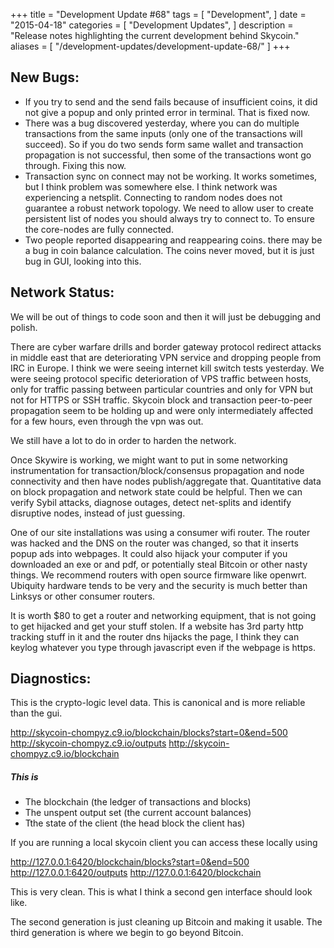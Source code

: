 +++
title = "Development Update #68"
tags = [
    "Development",
]
date = "2015-04-18"
categories = [
    "Development Updates",
]
description = "Release notes highlighting the current development behind Skycoin."
aliases = [
	"/development-updates/development-update-68/"
]
+++

## New Bugs:

- If you try to send and the send fails because of insufficient coins, it did not give a popup and only printed error in terminal. That is fixed now.
- There was a bug discovered yesterday, where you can do multiple transactions from the same inputs (only one of the transactions will succeed). So if you do two sends form same wallet and transaction propagation is not successful, then some of the transactions wont go through. Fixing this now.
- Transaction sync on connect may not be working. It works sometimes, but I think problem was somewhere else. I think network was experiencing a netsplit. Connecting to random nodes does not guarantee a robust network topology. We need to allow user to create persistent list of nodes you should always try to connect to. To ensure the core-nodes are fully connected.
- Two people reported disappearing and reappearing coins. there may be a bug in coin balance calculation. The coins never moved, but it is just bug in GUI, looking into this.

## Network Status:

We will be out of things to code soon and then it will just be debugging and polish.

There are cyber warfare drills and border gateway protocol redirect attacks in middle east that are deteriorating VPN service and dropping people from IRC in Europe. I think we were seeing internet kill switch tests yesterday. We were seeing protocol specific deterioration of VPS traffic between hosts, only for traffic passing between particular countries and only for VPN but not for HTTPS or SSH traffic. Skycoin block and transaction peer-to-peer propagation seem to be holding up and were only intermediately affected for a few hours, even through the vpn was out.

We still have a lot to do in order to harden the network.

Once Skywire is working, we might want to put in some networking instrumentation for transaction/block/consensus propagation and node connectivity and then have nodes publish/aggregate that. Quantitative data on block propagation and network state could be helpful. Then we can verify Sybil attacks, diagnose outages, detect net-splits and identify disruptive nodes, instead of just guessing.

One of our site installations was using a consumer wifi router. The router was hacked and the DNS on the router was changed, so that it inserts popup ads into webpages. It could also hijack your computer if you downloaded an exe or and pdf, or potentially steal Bitcoin or other nasty things. We recommend routers with open source firmware like openwrt. Ubiquity hardware tends to be very and the security is much better than Linksys or other consumer routers.

It is worth $80 to get a router and networking equipment, that is not going to get hijacked and get your stuff stolen. If a website has 3rd party http tracking stuff in it and the router dns hijacks the page, I think they can keylog whatever you type through javascript even if the webpage is https.

## Diagnostics:

This is the crypto-logic level data. This is canonical and is more reliable than the gui.

http://skycoin-chompyz.c9.io/blockchain/blocks?start=0&end=500
http://skycoin-chompyz.c9.io/outputs
http://skycoin-chompyz.c9.io/blockchain

##### This is
- The blockchain (the ledger of transactions and blocks)
- The unspent output set (the current account balances)
- Tthe state of the client (the head block the client has)

If you are running a local skycoin client you can access these locally using

http://127.0.0.1:6420/blockchain/blocks?start=0&end=500
http://127.0.0.1:6420/outputs
http://127.0.0.1:6420/blockchain

This is very clean. This is what I think a second gen interface should look like.

The second generation is just cleaning up Bitcoin and making it usable. The third generation is where we begin to go beyond Bitcoin.

